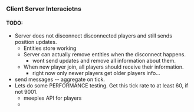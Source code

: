 ### Client Server Interaciotns
#### TODO:

* Server does not disconnect disconnected players and still sends position
  updates.
  * Entities store working
  * Server can actually remove entities when the disconnect happens.
    * wont send updates and remove all information about them.
  * When new player join, all players should receive their information.
    * right now only newer players get older players info...
* send messages -- aggregate on tick.
* Lets do some PERFORMANCE testing.  Get this tick rate to at least 60, if not 9001.
  * meeples API for players
  *
